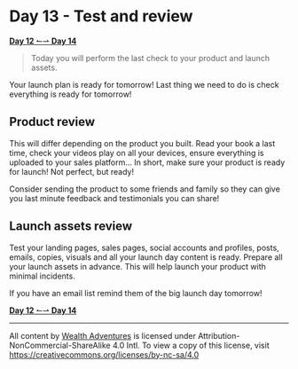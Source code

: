# Day 13 - Test and review

[**Day 12** ↼](21Q1_Day12.md)[⇀ **Day 14**](21Q1_Day14.md)

> Today you will perform the last check to your product and launch assets.

Your launch plan is ready for tomorrow! Last thing we need to do is check everything is ready for tomorrow!

## Product review

This will differ depending on the product you built. Read your book a last time, check your videos play on all your devices, ensure everything is uploaded to your sales platform... In short, make sure your product is ready for launch! Not perfect, but ready!

Consider sending the product to some friends and family so they can give you last minute feedback and testimonials you can share!

## Launch assets review

Test your landing pages, sales pages, social accounts and profiles, posts, emails, copies, visuals and all your launch day content is ready. Prepare all your launch assets in advance. This will help launch your product with minimal incidents.

If you have an email list remind them of the big launch day tomorrow!

[**Day 12** ↼](21Q1_Day12.md)[⇀ **Day 14**](21Q1_Day14.md)

---

All content by [Wealth Adventures](https://wealthadventures.org) is licensed under Attribution-NonCommercial-ShareAlike 4.0 Intl. To view a copy of this license, visit <https://creativecommons.org/licenses/by-nc-sa/4.0>
